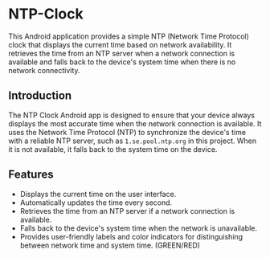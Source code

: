 # NTP-Clock

This Android application provides a simple NTP (Network Time Protocol) clock that displays the current time based on network availability. It retrieves the time from an NTP server when a network connection is available and falls back to the device's system time when there is no network connectivity.

## Introduction
The NTP Clock Android app is designed to ensure that your device always displays the most accurate time when the network connection is available. It uses the Network Time Protocol (NTP) to synchronize the device's time with a reliable NTP server, such as `1.se.pool.ntp.org` in this project. When it is not available, it falls back to the system time on the device.

## Features
- Displays the current time on the user interface.
- Automatically updates the time every second.
- Retrieves the time from an NTP server if a network connection is available.
- Falls back to the device's system time when the network is unavailable.
- Provides user-friendly labels and color indicators for distinguishing between network time and system time. (GREEN/RED)
